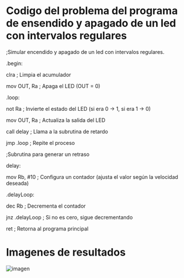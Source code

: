 # Codigo del problema del programa de ensendido y apagado de un led con intervalos regulares
;Simular encendido y apagado de un led con intervalos regulares.

  

.begin:

clra ; Limpia el acumulador

mov OUT, Ra ; Apaga el LED (OUT = 0)

  

.loop:

not Ra ; Invierte el estado del LED (si era 0 -> 1, si era 1 -> 0)

mov OUT, Ra ; Actualiza la salida del LED

call delay  ; Llama a la subrutina de retardo

jmp .loop ; Repite el proceso

;Subrutina para generar un retraso

delay:

mov Rb, #10 ; Configura un contador (ajusta el valor según la velocidad deseada)

.delayLoop:

dec Rb ; Decrementa el contador

jnz .delayLoop ; Si no es cero, sigue decrementando

ret ; Retorna al programa principal

# Imagenes de resultados
![imagen](https://github.com/user-attachments/assets/a776e25a-12df-4e0d-9216-12704fa1ec2d)
